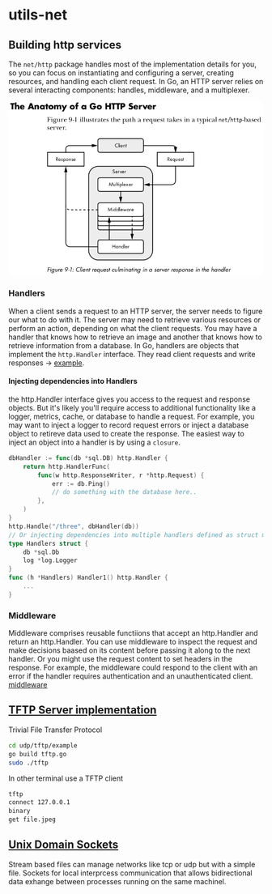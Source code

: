 # utils-net


## Building http services
The `net/http` package handles most of the implementation details for you, so
you can focus on instantiating and configuring a server, creating resources,
and handling each client request.
In Go, an HTTP server relies on several interacting components: handles, 
middleware, and a multiplexer. 

![anatomy](anatomy_http.png)

### Handlers
When a client sends a request to an HTTP server, the server needs to figure
our what to do with it. The server may need to retrieve various resources or
perform an action, depending on what the client requests. You may have a handler
that knows how to retrieve an image and another that knows how to retrieve 
information from a database.
In Go, handlers are objects that implement the `http.Handler` interface. They
read client requests and write responses -> [example](http/handlers/default.go).

#### Injecting dependencies into Handlers
the http.Handler interface gives you access to the request and response objects.
But it's likely you'll require access to additional functionality like a logger,
metrics, cache, or database to handle a request. For example, you may want to
inject a logger to record request errors or inject a database object to retireve
data used to create the response. The easiest way to inject an object 
into a handler is by using a `closure`.
```Go
dbHandler := func(db *sql.DB) http.Handler {
    return http.HandlerFunc(
        func(w http.ResponseWriter, r *http.Request) {
            err := db.Ping()
            // do something with the database here..
        },
    )
}
http.Handle("/three", dbHandler(db))
// Or injecting dependencies into multiple handlers defined as struct methods
type Handlers struct {
    db *sql.Db 
    log *log.Logger
}
func (h *Handlers) Handler1() http.Handler {
    ...
}
```

### Middleware
Middleware comprises reusable functiions that accept an http.Handler and 
return an http.Handler.
You can use middleware to inspect the request and make decisions baased on its 
content before passing it along to the next handler. Or you might use the 
request content to set headers in the response. For example, the middleware could
respond to the client with an error if the handler requires authentication and
an unauthenticated client.
[middleware](http/middleware)

## [TFTP Server implementation](udp/tftp) 

Trivial File Transfer Protocol 
```sh
cd udp/tftp/example
go build tftp.go
sudo ./tftp
```

In other terminal use a TFTP client
```sh
tftp 
connect 127.0.0.1
binary
get file.jpeg
```

## [Unix Domain Sockets](unix_domain_socket) 

Stream based files can manage networks like tcp or udp but with a simple file.
Sockets for local interprcess communication that allows bidirectional data exhange
between processes running on the same machinel.
